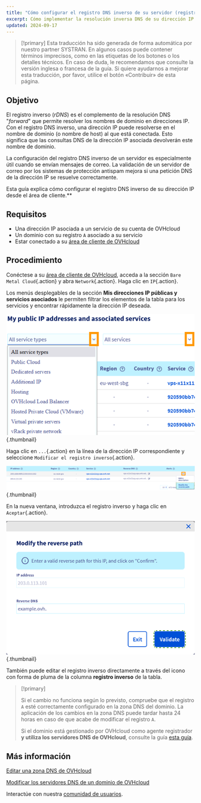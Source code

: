 ```yaml
---
title: "Cómo configurar el registro DNS inverso de su servidor (registro PTR)"
excerpt: Cómo implementar la resolución inversa DNS de su dirección IP desde el área de cliente de OVHcloud
updated: 2024-09-17
---
```


> [!primary]
> Esta traducción ha sido generada de forma automática por nuestro partner SYSTRAN. En algunos casos puede contener términos imprecisos, como en las etiquetas de los botones o los detalles técnicos. En caso de duda, le recomendamos que consulte la versión inglesa o francesa de la guía. Si quiere ayudarnos a mejorar esta traducción, por favor, utilice el botón «Contribuir» de esta página.
> 

## Objetivo

El registro inverso (*rDNS*) es el complemento de la resolución DNS "*forward*" que permite resolver los nombres de dominio en direcciones IP. Con el registro DNS inverso, una dirección IP puede resolverse en el nombre de dominio (o nombre de host) al que está conectada. Esto significa que las consultas DNS de la dirección IP asociada devolverán este nombre de dominio.

La configuración del registro DNS inverso de un servidor es especialmente útil cuando se envían mensajes de correo. La validación de un servidor de correo por los sistemas de protección antispam mejora si una petición DNS de la dirección IP se resuelve correctamente.

Esta guía explica cómo configurar el registro DNS inverso de su dirección IP desde el área de cliente.**

## Requisitos

- Una dirección IP asociada a un servicio de su cuenta de OVHcloud
- Un dominio con su registro `A` asociado a su servicio
- Estar conectado a su [área de cliente de OVHcloud](/links/manager)

## Procedimiento

Conéctese a su [área de cliente de OVHcloud](/links/manager), acceda a la sección `Bare Metal Cloud`{.action} y abra `Network`{.action}. Haga clic en `IP`{.action}.

Los menús desplegables de la sección **Mis direcciones IP públicas y servicios asociados** le permiten filtrar los elementos de la tabla para los servicios y encontrar rápidamente la dirección IP deseada.

![Reverse DNS](/pages/assets/screens/control_panel/product-selection/bare-metal-cloud/network/filterip.png){.thumbnail}

Haga clic en `...`{.action} en la línea de la dirección IP correspondiente y seleccione `Modificar el registro inverso`{.action}.

![Reverse DNS](/pages/assets/screens/control_panel/product-selection/bare-metal-cloud/network/modifyreverse.png){.thumbnail}

En la nueva ventana, introduzca el registro inverso y haga clic en `Aceptar`{.action}.

![Reverse DNS](/pages/assets/screens/control_panel/product-selection/bare-metal-cloud/network/enterreverse.png){.thumbnail}

También puede editar el registro inverso directamente a través del icono con forma de pluma de la columna **registro inverso** de la tabla.

> [!primary]
>
> Si el cambio no funciona según lo previsto, compruebe que el registro `A` esté correctamente configurado en la zona DNS del dominio. La aplicación de los cambios en la zona DNS puede tardar hasta 24 horas en caso de que acabe de modificar el registro `A`.
>
> Si el dominio está gestionado por OVHcloud como agente registrador **y utiliza los servidores DNS de OVHcloud**, consulte la guía [esta guía](/pages/web_cloud/domains/dns_zone_edit).
>

## Más información

[Editar una zona DNS de OVHcloud](/pages/web_cloud/domains/dns_zone_edit)

[Modificar los servidores DNS de un dominio de OVHcloud](/pages/web_cloud/domains/dns_server_edit)

Interactúe con nuestra [comunidad de usuarios](/links/community).